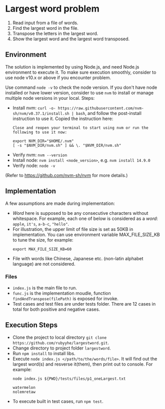 # Largest word problem
1. Read input from a file of words.
2. Find the largest word in the file.
3. Transpose the letters in the largest word.
4. Show the largest word and the largest word transposed. 


## Environment
The solution is implemented by using Node.js, and need Node.js environment to execute it. To make sure execution smoothly, consider to use node v10.x or above if you encounter problem. 

Use command `node -v` to check the node version. If you don't have node installed or have lower version, consider to use `nvm` to install or manage multiple node versions in your local. 
Steps:
* Install nvm: `curl -o- https://raw.githubusercontent.com/nvm-sh/nvm/v0.37.1/install.sh | bash`, and follow the post-install instruction to use it. Copied the instruction here:
  ```
  Close and reopen your terminal to start using nvm or run the following to use it now:
  
  export NVM_DIR="$HOME/.nvm"
  [ -s "$NVM_DIR/nvm.sh" ] && \. "$NVM_DIR/nvm.sh" 
  ``` 
* Verify nvm: `nvm --version`
* Install node: `nvm install <node_version>`, e.g. `nvm install 14.9.0`
* Verify node: `node -v`
  
(Refer to https://github.com/nvm-sh/nvm for more details.)  

## Implementation
A few assumptions are made during implementation:
* *Word* here is supposed to be any consecutive characters without whitespace. For example, each one of below is considered as a *word*: `apple`, `it's`,  `a-b-c`, `"hello"`.
* For illustration, the upper limit of file size is set as 50KB in implementation. You can use environment variable MAX_FILE_SIZE_KB to tune the size, for example: 
  ```
  export MAX_FILE_SIZE_KB=60
  ```
* File with words like Chinese, Japanese etc. (non-latin alphabet language) are not considered. 

### Files
* `index.js` is the main file to run.
* `func.js` is the implementation moudle, function `findAndTranspose(filePath)` is exposed for invoke.
* Test cases and test files are under tests folder. There are 12 cases in total for both positive and negative cases.


## Execution Steps
* Clone the project to local directory `git clone https://github.com/rubyyhe/largestword.git`.
* Change directory to project folder `largestword`.
* Run `npm install` to install libs.
* Execute `node index.js </path/to/the/words/file>`. It will find out the largest word(s) and resverse it(them), then print out to console. 
For example:
    ```
    node index.js ${PWD}/tests/files/p1_oneLargest.txt
    
    watermelon
    nolemretaw  
    ```
* To execute built in test cases, run `npm test`.
  
